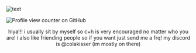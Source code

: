 ![text](https://files.catbox.moe/334598.png)

![Profile view counter on GitHub](https://komarev.com/ghpvc/?username=colakisser)
</p>
  
<p align="center">
   hiya!!! i usually sit by myself so c+h is very encouraged no matter who you are! i also like friending people so if you want just send me a frq!
   my discord is @colakisser (im mostly on there)
</p>
